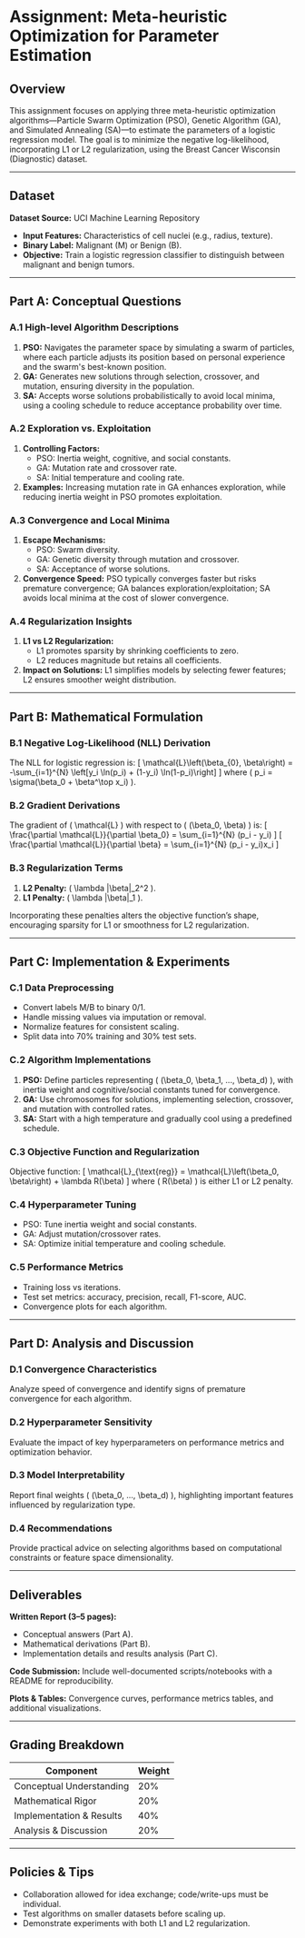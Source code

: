 # Assignment: Meta-heuristic Optimization for Parameter Estimation

## Overview

This assignment focuses on applying three meta-heuristic optimization algorithms—Particle Swarm Optimization (PSO), Genetic Algorithm (GA), and Simulated Annealing (SA)—to estimate the parameters of a logistic regression model. The goal is to minimize the negative log-likelihood, incorporating L1 or L2 regularization, using the Breast Cancer Wisconsin (Diagnostic) dataset.

---

## Dataset

**Dataset Source:** UCI Machine Learning Repository  
- **Input Features:** Characteristics of cell nuclei (e.g., radius, texture).  
- **Binary Label:** Malignant (M) or Benign (B).  
- **Objective:** Train a logistic regression classifier to distinguish between malignant and benign tumors.

---

## Part A: Conceptual Questions

### A.1 High-level Algorithm Descriptions
1. **PSO:** Navigates the parameter space by simulating a swarm of particles, where each particle adjusts its position based on personal experience and the swarm's best-known position.
2. **GA:** Generates new solutions through selection, crossover, and mutation, ensuring diversity in the population.
3. **SA:** Accepts worse solutions probabilistically to avoid local minima, using a cooling schedule to reduce acceptance probability over time.

### A.2 Exploration vs. Exploitation
1. **Controlling Factors:**  
   - PSO: Inertia weight, cognitive, and social constants.  
   - GA: Mutation rate and crossover rate.  
   - SA: Initial temperature and cooling rate.
2. **Examples:** Increasing mutation rate in GA enhances exploration, while reducing inertia weight in PSO promotes exploitation.

### A.3 Convergence and Local Minima
1. **Escape Mechanisms:**  
   - PSO: Swarm diversity.  
   - GA: Genetic diversity through mutation and crossover.  
   - SA: Acceptance of worse solutions.
2. **Convergence Speed:** PSO typically converges faster but risks premature convergence; GA balances exploration/exploitation; SA avoids local minima at the cost of slower convergence.

### A.4 Regularization Insights
1. **L1 vs L2 Regularization:**  
   - L1 promotes sparsity by shrinking coefficients to zero.  
   - L2 reduces magnitude but retains all coefficients.
2. **Impact on Solutions:** L1 simplifies models by selecting fewer features; L2 ensures smoother weight distribution.

---

## Part B: Mathematical Formulation

### B.1 Negative Log-Likelihood (NLL) Derivation
The NLL for logistic regression is:
\[
\mathcal{L}\left(\beta_{0}, \beta\right) = -\sum_{i=1}^{N} \left[y_i \ln(p_i) + (1-y_i) \ln(1-p_i)\right]
\]
where \( p_i = \sigma(\beta_0 + \beta^\top x_i) \).

### B.2 Gradient Derivations
The gradient of \( \mathcal{L} \) with respect to \( (\beta_0, \beta) \) is:
\[
\frac{\partial \mathcal{L}}{\partial \beta_0} = \sum_{i=1}^{N} (p_i - y_i)
\]
\[
\frac{\partial \mathcal{L}}{\partial \beta} = \sum_{i=1}^{N} (p_i - y_i)x_i
\]

### B.3 Regularization Terms
1. **L2 Penalty:** \( \lambda \|\beta\|_2^2 \).  
2. **L1 Penalty:** \( \lambda \|\beta\|_1 \).  

Incorporating these penalties alters the objective function’s shape, encouraging sparsity for L1 or smoothness for L2 regularization.

---

## Part C: Implementation & Experiments

### C.1 Data Preprocessing
- Convert labels M/B to binary 0/1.
- Handle missing values via imputation or removal.
- Normalize features for consistent scaling.
- Split data into 70% training and 30% test sets.

### C.2 Algorithm Implementations
1. **PSO:** Define particles representing \( (\beta_0, \beta_1, ..., \beta_d) \), with inertia weight and cognitive/social constants tuned for convergence.
2. **GA:** Use chromosomes for solutions, implementing selection, crossover, and mutation with controlled rates.
3. **SA:** Start with a high temperature and gradually cool using a predefined schedule.

### C.3 Objective Function and Regularization
Objective function:
\[
\mathcal{L}_{\text{reg}} = \mathcal{L}\left(\beta_0, \beta\right) + \lambda R(\beta)
\]
where \( R(\beta) \) is either L1 or L2 penalty.

### C.4 Hyperparameter Tuning
- PSO: Tune inertia weight and social constants.
- GA: Adjust mutation/crossover rates.
- SA: Optimize initial temperature and cooling schedule.

### C.5 Performance Metrics
- Training loss vs iterations.
- Test set metrics: accuracy, precision, recall, F1-score, AUC.
- Convergence plots for each algorithm.

---

## Part D: Analysis and Discussion

### D.1 Convergence Characteristics
Analyze speed of convergence and identify signs of premature convergence for each algorithm.

### D.2 Hyperparameter Sensitivity
Evaluate the impact of key hyperparameters on performance metrics and optimization behavior.

### D.3 Model Interpretability
Report final weights \( (\beta_0, ..., \beta_d) \), highlighting important features influenced by regularization type.

### D.4 Recommendations
Provide practical advice on selecting algorithms based on computational constraints or feature space dimensionality.

---

## Deliverables

**Written Report (3–5 pages):**
- Conceptual answers (Part A).
- Mathematical derivations (Part B).
- Implementation details and results analysis (Part C).

**Code Submission:**
Include well-documented scripts/notebooks with a README for reproducibility.

**Plots & Tables:**
Convergence curves, performance metrics tables, and additional visualizations.

---

## Grading Breakdown

| Component                  | Weight |
|----------------------------|--------|
| Conceptual Understanding   | 20%    |
| Mathematical Rigor         | 20%    |
| Implementation & Results   | 40%    |
| Analysis & Discussion      | 20%    |

---

## Policies & Tips

- Collaboration allowed for idea exchange; code/write-ups must be individual.
- Test algorithms on smaller datasets before scaling up.
- Demonstrate experiments with both L1 and L2 regularization.
